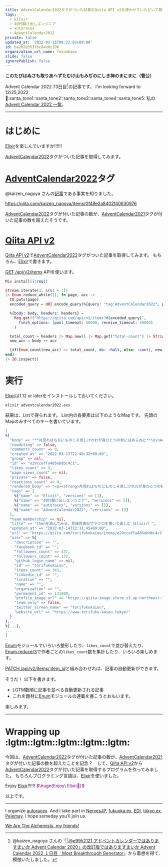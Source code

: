 ```yaml
---
title: AdventCalendar2022タグがついた記事をQiita API v2を使わせていただいて取得することを楽しむ（Elixir）
tags:
  - Elixir
  - 40代駆け出しエンジニア
  - autoracex
  - AdventCalendar2022
private: false
updated_at: '2022-03-15T08:22:02+09:00'
id: ba2b283537bc84e0c196
organization_url_name: fukuokaex
slide: false
ignorePublish: false
---
```

**このたびはぬさも取りあへずたむけ山もみぢのにしき神のまにまに（菅公）**

Advent Calendar 2022 73日目[^1]の記事です。
I'm looking forward to 12/25,2022 :santa::santa_tone1::santa_tone2::santa_tone3::santa_tone4::santa_tone5:
私の[Advent Calendar 2022 一覧](https://docs.google.com/spreadsheets/d/1HQvFjagQLRPjOYAjDVzWp9S4b8dKixxvvaz_TtbZWto/edit#gid=1723448955)。

[^1]: @kaizen_nagoya さんの「[「@e99h2121 アドベントカレンダーではありますまいか Advent Calendar 2020」の改訂版ではありますまいか Advent Calendar 2022 １日目　Most Breakthrough Generator](https://qiita.com/kaizen_nagoya/items/49ebebee3a0377f3b59b)」から着想を得て、模倣いたしました。 

---



# はじめに

[Elixir](https://elixir-lang.org/)を楽しんでいますか:bangbang::bangbang::bangbang:

[AdventCalendar2022](https://qiita.com/tags/adventcalendar2022)タグがついた記事を取得してみます。

# [AdventCalendar2022](https://qiita.com/tags/adventcalendar2022)タグ

@kaizen_nagoya さんの[記事](https://qiita.com/kaizen_nagoya/items/0f48e2a8402f40630976)である事実を知りました。

https://qiita.com/kaizen_nagoya/items/0f48e2a8402f40630976

[AdventCalendar2022](https://qiita.com/tags/adventcalendar2022)タグが付いた記事の数が、[AdventCalendar2021](https://qiita.com/tags/adventcalendar2021)タグが付いた記事の数を超えたそうです。

# [Qiita API v2](https://qiita.com/api/v2/docs)

[Qiita API v2](https://qiita.com/api/v2/docs)で[AdventCalendar2022](https://qiita.com/tags/adventcalendar2022)タグがついた記事を取得してみます。
もちろん、[Elixir](https://elixir-lang.org/)で書きます。

[GET /api/v2/items](https://qiita.com/api/v2/docs#get-apiv2items) APIを使います。

```elixir:adventcalendar2022.exs
Mix.install([:req])

Stream.iterate(1, &(&1 + 1))
|> Enum.reduce_while([], fn page, acc ->
  IO.puts(page)
  encoded_query = URI.encode_query(%{query: "tag:AdventCalendar2022", page: page, per_page: 100})

  %{body: body, headers: headers} =
    Req.get!("https://qiita.com/api/v2/items?#{encoded_query}",
      finch_options: [pool_timeout: 50000, receive_timeout: 50000]
    )

  total_count = headers |> Map.new() |> Map.get("total-count") |> String.to_integer()
  new_acc = body ++ acc

  {if(Enum.count(new_acc) >= total_count, do: :halt, else: :cont), new_acc}
end)
|> IO.inspect()
```

# 実行

[Elixir](https://elixir-lang.org/)は1.12 or laterをインストールしておいてください。

```
elixir adventcalendar2022.exs
```

結果は、Listで得られます。
List内の各要素は以下のようなMapです。
先頭のMapのみすべてのキーを書いています。

```elixir
[
%{
  "body" => "**月見ればちぢにものこそ悲しけれわが身ひとつの秋にはあらねど**\n\nAdvent Calendar 2022 72日目[^1]の記事です。\nI'm looking forward to 12/25,2022 ...",
  "coediting" => false,
  "comments_count" => 0,
  "created_at" => "2022-03-13T22:48:32+09:00",
  "group" => nil,
  "id" => "e29ccaffa405ebdbc4c1",
  "likes_count" => 3,
  "page_views_count" => nil,
  "private" => false,
  "reactions_count" => 0,
  "rendered_body" => "<p><strong>月見ればちぢにものこそ悲しけれわが身ひとつの秋にはあらねど</strong></p>\n<p>Advent Calendar 2022 72日目<sup><a href=\"#fn-1\" id=\"fnref-1\">1</a></sup>の記事です。<br>\nI'm looking forward to 12/25,2022 ...",
  "tags" => [
    %{"name" => "Elixir", "versions" => []},
    %{"name" => "40代駆け出しエンジニア", "versions" => []},
    %{"name" => "autoracex", "versions" => []},
    %{"name" => "AdventCalendar2022", "versions" => []}
  ],
  "team_membership" => nil,
  "title" => "thenを読んでみる、見様見真似でマクロを書いて楽しむ（Elixir）",
  "updated_at" => "2022-03-14T22:11:45+09:00",
  "url" => "https://qiita.com/torifukukaiou/items/e29ccaffa405ebdbc4c1",
  "user" => %{
    "description" => "",
    "facebook_id" => "",
    "followees_count" => 437,
    "followers_count" => 137,
    "github_login_name" => nil,
    "id" => "torifukukaiou",
    "items_count" => 343,
    "linkedin_id" => "",
    "location" => "",
    "name" => "",
    "organization" => "",
    "permanent_id" => 131808,
    "profile_image_url" => "https://qiita-image-store.s3.ap-northeast-1.amazonaws.com/0/131808/profile-images/1616590306",
    "team_only" => false,
    "twitter_screen_name" => "torifukukaiou",
    "website_url" => "https://www.torifuku-kaiou.tokyo/"
  }
},
%{...},
...
]
```


[Enum](https://hexdocs.pm/elixir/Enum.html)モジュールでいろいろ整形したり、`likes_count`で並び替えたり、[Enum.reduce/3](https://hexdocs.pm/elixir/Enum.html#reduce/3)で作者ごとの`likes_count`数を集計したり、いろいろ楽しめます。

[PATCH /api/v2/items/:item_id](https://qiita.com/api/v2/docs#patch-apiv2itemsitem_id)と組み合わせれば、記事の自動更新ができます。

そうだ！
以下を書きます。

- LGTM数順に記事を並べる自動更新される記事
- これを題材に[Enum](https://hexdocs.pm/elixir/Enum.html)モジュールの連載を書こうとおもいます。

楽しみます。

---

# Wrapping up :lgtm::lgtm::lgtm::lgtm::lgtm:

今回は、[AdventCalendar2022](https://qiita.com/tags/adventcalendar2022)タグが付いた記事の数が、[AdventCalendar2021](https://qiita.com/tags/adventcalendar2021)タグが付いた記事の数を超えたことを記念？　して、[Qiita API v2](https://qiita.com/api/v2/docs)から[AdventCalendar2022](https://qiita.com/tags/adventcalendar2022)タグが付いた記事を取得するプログラムを作ってみました。
もちろんプログラミング言語は、[Elixir](https://elixir-lang.org/)を使いました。


Enjoy [Elixir](https://elixir-lang.org/):bangbang::bangbang::bangbang:
<font color="purple">$\huge{Enjoy\ Elixir🚀}$</font>


以上です。





---

I organize [autoracex](https://autoracex.connpass.com/).
And I take part in [NervesJP](https://nerves-jp.connpass.com/), [fukuoka.ex](https://fukuokaex.connpass.com/), [EDI](https://fukuokaex.connpass.com/), [tokyo.ex](https://beam-lang.connpass.com/), [Pelemay](https://pelemay.connpass.com/).
I hope someday you'll join us.

[We Are The Alchemists, my friends!](https://www.youtube.com/watch?v=04854XqcfCY)





